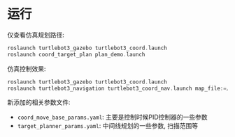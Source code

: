 # 运行

仅查看仿真规划路径:

```c++
roslaunch turtlebot3_gazebo turtlebot3_coord.launch
roslaunch coord_target_plan plan_demo.launch
```

仿真控制效果:

```c++
roslaunch turtlebot3_gazebo turtlebot3_coord.launch
roslaunch turtlebot3_navigation turtlebot3_coord_nav.launch map_file:=/home/yonghui/map.yaml
```

新添加的相关参数文件:

- `coord_move_base_params.yaml`: 主要是控制时候PID控制器的一些参数
- `target_planner_params.yaml`: 中间线规划的一些参数, 扫描范围等